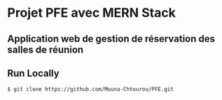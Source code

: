 # Projet PFE avec MERN Stack
## Application web de gestion de réservation des salles de réunion


## Run Locally
```
$ git clone https://github.com/Mouna-Chtourou/PFE.git
```
